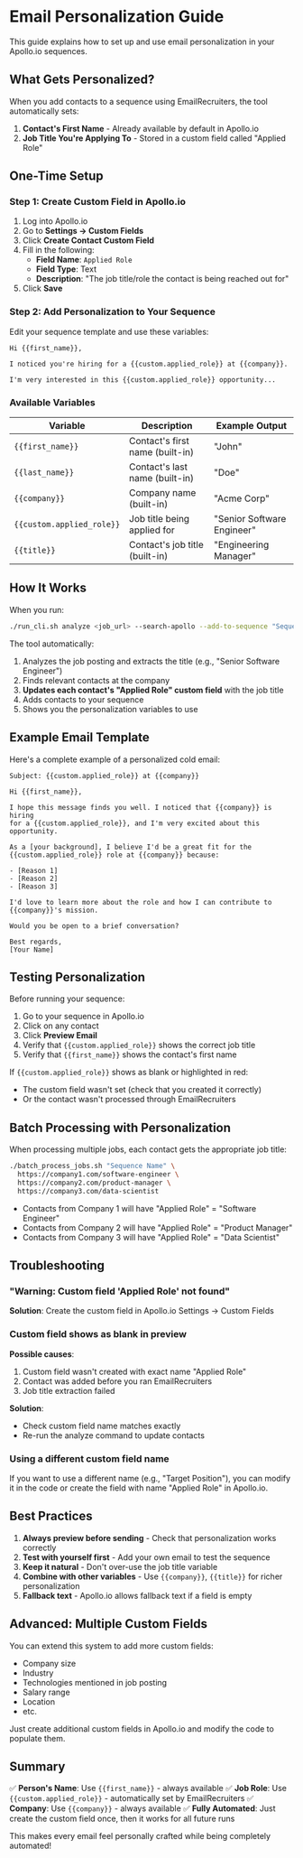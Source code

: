 # Email Personalization Guide

This guide explains how to set up and use email personalization in your Apollo.io sequences.

## What Gets Personalized?

When you add contacts to a sequence using EmailRecruiters, the tool automatically sets:

1. **Contact's First Name** - Already available by default in Apollo.io
2. **Job Title You're Applying To** - Stored in a custom field called "Applied Role"

## One-Time Setup

### Step 1: Create Custom Field in Apollo.io

1. Log into Apollo.io
2. Go to **Settings → Custom Fields**
3. Click **Create Contact Custom Field**
4. Fill in the following:
   - **Field Name**: `Applied Role`
   - **Field Type**: Text
   - **Description**: "The job title/role the contact is being reached out for"
5. Click **Save**

### Step 2: Add Personalization to Your Sequence

Edit your sequence template and use these variables:

```
Hi {{first_name}},

I noticed you're hiring for a {{custom.applied_role}} at {{company}}.

I'm very interested in this {{custom.applied_role}} opportunity...
```

### Available Variables

| Variable | Description | Example Output |
|----------|-------------|----------------|
| `{{first_name}}` | Contact's first name (built-in) | "John" |
| `{{last_name}}` | Contact's last name (built-in) | "Doe" |
| `{{company}}` | Company name (built-in) | "Acme Corp" |
| `{{custom.applied_role}}` | Job title being applied for | "Senior Software Engineer" |
| `{{title}}` | Contact's job title (built-in) | "Engineering Manager" |

## How It Works

When you run:

```bash
./run_cli.sh analyze <job_url> --search-apollo --add-to-sequence "Sequence Name"
```

The tool automatically:

1. Analyzes the job posting and extracts the title (e.g., "Senior Software Engineer")
2. Finds relevant contacts at the company
3. **Updates each contact's "Applied Role" custom field** with the job title
4. Adds contacts to your sequence
5. Shows you the personalization variables to use

## Example Email Template

Here's a complete example of a personalized cold email:

```
Subject: {{custom.applied_role}} at {{company}}

Hi {{first_name}},

I hope this message finds you well. I noticed that {{company}} is hiring
for a {{custom.applied_role}}, and I'm very excited about this opportunity.

As a [your background], I believe I'd be a great fit for the
{{custom.applied_role}} role at {{company}} because:

- [Reason 1]
- [Reason 2]
- [Reason 3]

I'd love to learn more about the role and how I can contribute to
{{company}}'s mission.

Would you be open to a brief conversation?

Best regards,
[Your Name]
```

## Testing Personalization

Before running your sequence:

1. Go to your sequence in Apollo.io
2. Click on any contact
3. Click **Preview Email**
4. Verify that `{{custom.applied_role}}` shows the correct job title
5. Verify that `{{first_name}}` shows the contact's first name

If `{{custom.applied_role}}` shows as blank or highlighted in red:
- The custom field wasn't set (check that you created it correctly)
- Or the contact wasn't processed through EmailRecruiters

## Batch Processing with Personalization

When processing multiple jobs, each contact gets the appropriate job title:

```bash
./batch_process_jobs.sh "Sequence Name" \
  https://company1.com/software-engineer \
  https://company2.com/product-manager \
  https://company3.com/data-scientist
```

- Contacts from Company 1 will have "Applied Role" = "Software Engineer"
- Contacts from Company 2 will have "Applied Role" = "Product Manager"
- Contacts from Company 3 will have "Applied Role" = "Data Scientist"

## Troubleshooting

### "Warning: Custom field 'Applied Role' not found"

**Solution**: Create the custom field in Apollo.io Settings → Custom Fields

### Custom field shows as blank in preview

**Possible causes**:
1. Custom field wasn't created with exact name "Applied Role"
2. Contact was added before you ran EmailRecruiters
3. Job title extraction failed

**Solution**:
- Check custom field name matches exactly
- Re-run the analyze command to update contacts

### Using a different custom field name

If you want to use a different name (e.g., "Target Position"), you can modify it in the code or create the field with name "Applied Role" in Apollo.io.

## Best Practices

1. **Always preview before sending** - Check that personalization works correctly
2. **Test with yourself first** - Add your own email to test the sequence
3. **Keep it natural** - Don't over-use the job title variable
4. **Combine with other variables** - Use `{{company}}`, `{{title}}` for richer personalization
5. **Fallback text** - Apollo.io allows fallback text if a field is empty

## Advanced: Multiple Custom Fields

You can extend this system to add more custom fields:

- Company size
- Industry
- Technologies mentioned in job posting
- Salary range
- Location
- etc.

Just create additional custom fields in Apollo.io and modify the code to populate them.

## Summary

✅ **Person's Name**: Use `{{first_name}}` - always available
✅ **Job Role**: Use `{{custom.applied_role}}` - automatically set by EmailRecruiters
✅ **Company**: Use `{{company}}` - always available
✅ **Fully Automated**: Just create the custom field once, then it works for all future runs

This makes every email feel personally crafted while being completely automated!
